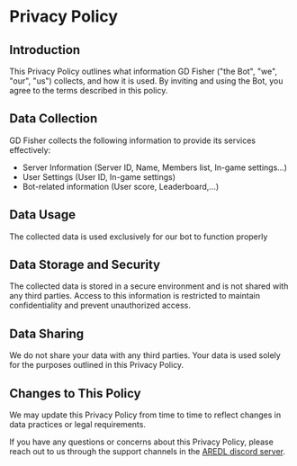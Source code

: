 # Privacy Policy
## Introduction

This Privacy Policy outlines what information GD Fisher ("the Bot", "we", "our", "us") collects, and how it is used. By inviting and using the Bot, you agree to the terms described in this policy.

## Data Collection

GD Fisher collects the following information to provide its services effectively:

- Server Information (Server ID, Name, Members list, In-game settings...)
- User Settings (User ID, In-game settings)
- Bot-related information (User score, Leaderboard,...)
	
## Data Usage

The collected data is used exclusively for our bot to function properly

## Data Storage and Security

The collected data is stored in a secure environment and is not shared with any third parties. Access to this information is restricted to maintain confidentiality and prevent unauthorized access.

## Data Sharing

We do not share your data with any third parties. Your data is used solely for the purposes outlined in this Privacy Policy.

## Changes to This Policy

We may update this Privacy Policy from time to time to reflect changes in data practices or legal requirements.

If you have any questions or concerns about this Privacy Policy, please reach out to us through the support channels in the [AREDL discord server](https://discord.gg/aredl).